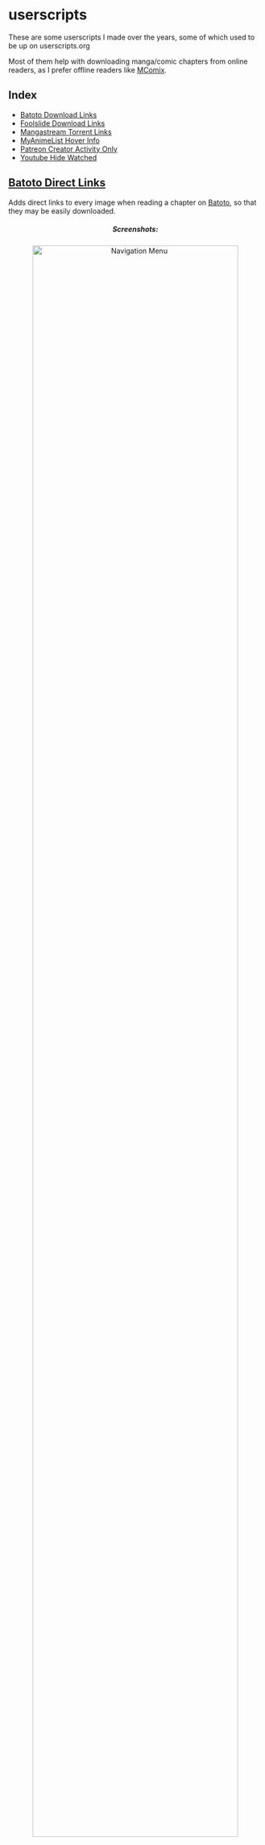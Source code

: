 userscripts
==================

These are some userscripts I made over the years,
some of which used to be up on userscripts.org  

Most of them help with downloading manga/comic chapters from online readers,
as I prefer offline readers like [MComix](http://sourceforge.net/projects/mcomix/).


Index
-----
 * [Batoto Download Links](#batoto-download-links)
 * [Foolslide Download Links](#foolslide-download-links)
 * [Mangastream Torrent Links](#mangastream-torrent-links)
 * [MyAnimeList Hover Info](#myanimelist-hover-info)
 * [Patreon Creator Activity Only](#patreon-creator-activity-only)
 * [Youtube Hide Watched](#youtube-hide-watched)




<h2 id="batoto-download-links">
	<a href="batoto-direct-links/batoto_direct_links.user.js">Batoto Direct Links</a>
</h2>

Adds direct links to every image when reading a chapter on [Batoto](http://http://www.batoto.net),
so that they may be easily downloaded.


<div class="screenshots" style="text-align: center; max-wdith: 80%">
	<h5>Screenshots:</h5>
	<img src="http://i.imgur.com/VXo2aAB.png" width="90%" alt="Navigation Menu" />
    <img src="http://i.imgur.com/Lz1oCWh.png" width="45%" alt="Batoto Direct Links" />
    <img src="http://i.imgur.com/FpaIC0D.png" width="45%" alt="Batoto Clean" />

</div>


<h2 id="foolslide-download-links">
        <a href="foolslide-download-links/foolslide-download-links.user.js">FoOlslide Download Links</a>
</h2>

Adds Download Links to Foolslide reader links on a (front) page.

Is only set to work for [Akashi Scans](http://akashiscans.com/) by default,
but should work for any page you know contains links to a [FoOlslide](https://foolcode.github.io/FoOlSlide/) reader.

<div class="screenshots" style="text-align: center; max-wdith: 80%">
	<h5>Screenshots:</h5>
    <img src="http://i.imgur.com/0UpEihx.png" alt="Download links" />
    <br />
    <img src="http://i.imgur.com/f0GgH1D.png" width="75%" alt="Multiple Download Links" />
</div>



<h2 id="mangastream-torrent-links">
	<a href="mangastream-torrent-links/mangastream_torrent_link.user.js">Mangastream Torrent Links</a>
</h2>

Provides direct image and external download links for the the 
[MangaStream](http://mangastream.com/) Reader.

 <div class="screenshots" style="text-align: center; max-wdith: 80%">
	<h5>Screenshots:</h5>
    <img src="http://i.imgur.com/ieHxlwd.png" alt="Navigation Menu" />
    <img src="http://i.imgur.com/474MQmC.png" width="33%" alt="Direct Links" />
    <img src="http://i.imgur.com/mWIIKGy.png" width="33%" alt="Torrent Links" />
</div>

<h2 id="myanimelist-hover-info">
	<a href="myanimelist-hover-info/myanimelist-hover-info.user.js">MyAnimeList Hover Info</a>
</h2>

Adds hovering info boxes to links on [MyAnimeList](http://myanimelist.net) 
similar to the ones on Top Anime/Manga pages, to normal links.  

**Note**: This is a very dirty hack; it doesn't work great, and it never will.

<div class="screenshots" style="text-align: center; max-wdith: 80%">
	<h5>Screenshots:</h5>
    <img src="http://i.imgur.com/7FWhhrR.png" alt="On shared lists" />
	<img src="http://i.imgur.com/GWoKkvR.png" alt="On profiles" />
</div>


<h2 id="patreon-creator-activity-only">
	<a href="patreon-creator-activity-only/Patreon_Creator_Activity_Only.user.js">Patreon Activity Only</a>
</h2>

Hides non-creator posts on [Patreon](https://www.patreon.com/)
from a projects Activity page.

<div class="screenshots" style="text-align: center; max-wdith: 80%">
	<h5>Screenshots:</h5>
    <img src="http://i.imgur.com/F21HAI5.png" width="45%" alt="Hide comments off" />
    <img src="http://i.imgur.com/J3KBBWo.png" width="45%" alt="Hide comments on"  />
</div>


<h2 id="youtube-hide-watched">
	<a href="youtube-hide-watched/youtube-hide-watched.user.js">Youtube Hide Watched</a>
</h2>

A no-nonsense userscript that hides watched videos from your subscription inbox on [Youtube](https://www.youtube.com/feed/subscriptions).


<div class="screenshots" style="text-align: center; max-wdith: 80%">
	<h5>Screenshots:</h5>
    <img src="http://i.imgur.com/1i1P5bI.png" width="90%" alt="Navigation Menu" />
    <img src="http://i.imgur.com/4Y9AsDi.png" width="45%" alt="Hide Videos off" />
    <img src="http://i.imgur.com/4EuPN1x.png" width="45%" alt="Hide videos on"  />
</div>
